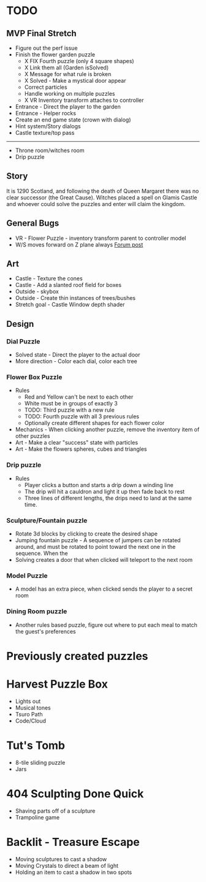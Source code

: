 # TODO

## MVP Final Stretch
* Figure out the perf issue
* Finish the flower garden puzzle
  - X FIX Fourth puzzle (only 4 square shapes)
  - X Link them all (Garden isSolved)
  - X Message for what rule is broken
  - X Solved - Make a mystical door appear
  - Correct particles
  - Handle working on multiple puzzles
  - X VR Inventory transform attaches to controller
* Entrance - Direct the player to the garden
* Entrance - Helper rocks
* Create an end game state (crown with dialog)
* Hint system/Story dialogs
* Castle texture/top pass
---
* Throne room/witches room
* Drip puzzle

## Story
It is 1290 Scotland, and following the death of Queen Margaret there was no clear successor (the Great Cause). Witches placed a spell on Glamis Castle and whoever could solve the puzzles and enter will claim the kingdom.

## General Bugs
* VR - Flower Puzzle - inventory transform parent to controller model
* W/S moves forward on Z plane always [Forum post](https://forum.babylonjs.com/t/universal-camera-move-on-the-xz-plane-always/43727/7)

## Art
* Castle - Texture the cones
* Castle - Add a slanted roof field for boxes
* Outside - skybox
* Outside - Create thin instances of trees/bushes
* Stretch goal - Castle Window depth shader

## Design
### Dial Puzzle
 * Solved state - Direct the player to the actual door
 * More direction - Color each dial, color each tree

### Flower Box Puzzle
 * Rules
    * Red and Yellow can't be next to each other
    * White must be in groups of exactly 3
    * TODO: Third puzzle with a new rule
    * TODO: Fourth puzzle with all 3 previous rules
    * Optionally create different shapes for each flower color
 * Mechanics - When clicking another puzzle, remove the inventory item of other puzzles
 * Art - Make a clear "success" state with particles
 * Art - Make the flowers spheres, cubes and triangles

### Drip puzzle
* Rules
   * Player clicks a button and starts a drip down a winding line
   * The drip will hit a cauldron and light it up then fade back to rest
   * Three lines of different lengths, the drips need to land at the same time.

### Sculpture/Fountain puzzle
 * Rotate 3d blocks by clicking to create the desired shape
 * Jumping fountain puzzle - A sequence of jumpers can be rotated around, and must be rotated to point toward the next one in the sequence. When the 
 * Solving creates a door that when clicked will teleport to the next room

### Model Puzzle
 * A model has an extra piece, when clicked sends the player to a secret room

### Dining Room puzzle
 * Another rules based puzzle, figure out where to put each meal to match the guest's preferences


# Previously created puzzles
# Harvest Puzzle Box
 * Lights out
 * Musical tones
 * Tsuro Path
 * Code/Cloud

# Tut's Tomb
 * 8-tile sliding puzzle
 * Jars

# 404 Sculpting Done Quick
 * Shaving parts off of a sculpture
 * Trampoline game

# Backlit - Treasure Escape
 * Moving sculptures to cast a shadow
 * Moving Crystals to direct a beam of light
 * Holding an item to cast a shadow in two spots

# 